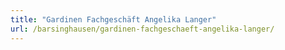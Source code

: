 ```yaml
---
title: "Gardinen Fachgeschäft Angelika Langer"
url: /barsinghausen/gardinen-fachgeschaeft-angelika-langer/
---
```

